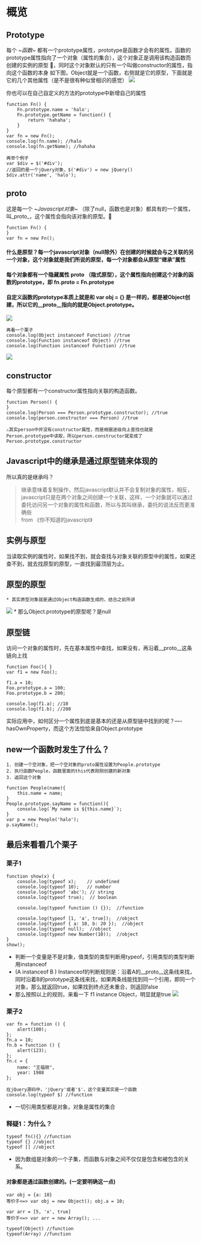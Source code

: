 # 概览

## Prototype
每个 ~*函数*~ 都有一个prototype属性，prototype是函数才会有的属性。函数的prototype属性指向了一个对象（属性的集合），这个对象正是调用该构造函数而创建的实例的原型 🌟，同时这个对象默认的只有一个叫做constructor的属性，指向这个函数的本身
如下图，Object就是一个函数，右侧就是它的原型，下面就是它的几个其他属性（是不是很有种似曾相识的感觉）
![](./assets/prototype-1.png)

你也可以在自己自定义的方法的prototype中新增自己的属性
```
function Fn() {
	Fn.prototype.name = 'halo';
	Fn.prototype.getName = function() {
		return 'hahaha';
	}
}
var fn = new Fn();
console.log(fn.name); //halo
console.log(fn.getName); //hahaha

再举个例子
var $div = $('#div'); 
//返回的是一个jQuery对象，$('#div') = new jQuery()
$div.attr('name', 'halo');
```


## __proto__
这是每一个 ~*Javascript对象*~ （除了null，函数也是对象）都具有的一个属性，叫_proto_，这个属性会指向该对象的原型。🌟
```
function Fn() {
}
var fn = new Fn();
```
#### 什么是原型？每一个javascript对象（null除外）在创建的时候就会与之关联的另一个对象，这个对象就是我们所说的原型，每一个对象都会从原型“继承”属性
#### 每个对象都有一个隐藏属性 __proto__ （隐式原型），这个属性指向创建这个对象的函数的prototype，即 fn.__proto__ = Fn.prototype
#### 自定义函数的prototype本质上就是和 var obj = {} 是一样的，都是被Object创建，所以它的__proto__指向的就是Object.prototype。
![](./assets/prototype-2.png)

```
再看一个栗子
console.log(Object instanceof Function) //true
console.log(Function instanceof Object) //true
console.log(Function instanceof Function) //true
```
![](./assets/prototype-3.png)


## constructor
每个原型都有一个constructor属性指向关联的构造函数。
```
function Person() {
}
console.log(Person === Person.prototype.constructor); //true
console.log(person.constructor === Person) //true

⚠️其实person中并没有constructor属性，而是根据逐级向上查找也就是Person.prototype中读取，所以person.constructor就变成了Person.prototype.constructor
```

## Javascript中的继承是通过原型链来体现的
所以真的是继承吗？
> 继承意味着复制操作，然后javascript默认并不会复制对象的属性，相反，javascript只是在两个对象之间创建一个关联，这样，一个对象就可以通过委托访问另一个对象的属性和函数，所以与其叫继承，委托的说法反而更准确些  
> from 《你不知道的javascript》  


## 实例与原型
当读取实例的属性时，如果找不到，就会查找与对象关联的原型中的属性，如果还查不到，就去找原型的原型，一直找到最顶层为止。


## 原型的原型
	* 其实原型对象就是通过Object构造函数生成的，结合之前所讲
![](./assets/prototype-4.png)
	* 那么Object.prototype的原型呢？是null

## 原型链
访问一个对象的属性时，先在基本属性中查找，如果没有，再沿着__proto__这条链向上找
```
function Foo(){ }
var f1 = new Foo();

f1.a = 10;
Foo.prototype.a = 100;
Foo.prototype.b = 200;

console.log(f1.a); //10
console.log(f1.b); //200
```

实际应用中，如何区分一个属性到底是基本的还是从原型链中找到的呢？—-hasOwnProperty，而这个方法恰恰来自Object.prototype

## new一个函数时发生了什么？
	1. 创建一个空对象，把一个空对象的proto属性设置为People.prototype
	2. 执行函数People，函数里面的this代表刚刚创建的新对象
	3. 返回这个对象
```
function People(name){
	this.name = name;
}
People.prototype.sayName = function(){
	console.log(`My name is ${this.name}`);
}
var p = new People('halo');
p.sayName();
```

## 最后来看看几个栗子
### 栗子1
```
function show(x) {
    console.log(typeof x);    // undefined
    console.log(typeof 10);   // number
    console.log(typeof 'abc'); // string
    console.log(typeof true);  // boolean

    console.log(typeof function () {});  //function

    console.log(typeof [1, 'a', true]);  //object
    console.log(typeof { a: 10, b: 20 });  //object
    console.log(typeof null);  //object
    console.log(typeof new Number(10));  //object
}
show();
```
* 判断一个变量是不是对象，值类型的类型判断用typeof，引用类型的类型判断用instanceof
* (A instanceof B ) Instanceof的判断规则是：沿着A的__proto__这条线来找，同时沿着B的prototype这条线来找，如果两条线能找到同一个引用，即同一个对象，那么就返回true，如果找到终点还未重合，则返回false
* 那么按照以上的规则，来看一下 f1 instance Object，明显就是true
![](./assets/prototype-5.png)


### 栗子2
```
var fn = function () {
    alert(100);
};
fn.a = 10;
fn.b = function () {
    alert(123);
};
fn.c = {
    name: "王福朋",
    year: 1988
};

在jQuery源码中，'jQuery'或者'$'，这个变量其实是一个函数
console.log(typeof $) //function
```
* 一切引用类型都是对象，对象是属性的集合

### 释疑1：为什么？
```
typeof fn(){} //function
typeof {} //object
typeof [] //object
```
* 因为数组是对象的一个子集，而函数与对象之间不仅仅是包含和被包含的关系。

#### **对象都是通过函数创建的**。(一定要明确这一点)
```
var obj = {a: 10} 
等价于<=> var obj = new Object(); obj.a = 10;

var arr = [5, 'x', true]
等价于<=> var arr = new Array(); ...

typeof(Object) //function
typeof(Array) //function
```


